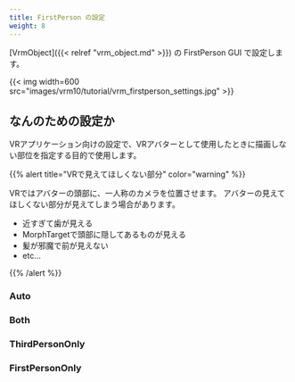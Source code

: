 ```yaml
---
title: FirstPerson の設定
weight: 8
---
```


[VrmObject]({{< relref "vrm_object.md" >}}) の FirstPerson GUI で設定します。

{{< img width=600 src="images/vrm10/tutorial/vrm_firstperson_settings.jpg" >}}

## なんのための設定か

VRアプリケーション向けの設定で、VRアバターとして使用したときに描画しない部位を指定する目的で使用します。

{{% alert title="VRで見えてほしくない部分" color="warning" %}}

VRではアバターの頭部に、一人称のカメラを位置させます。
アバターの見えてほしくない部分が見えてしまう場合があります。

* 近すぎて歯が見える
* MorphTargetで頭部に隠してあるものが見える
* 髪が邪魔で前が見えない
* etc...

{{% /alert %}}

### Auto

### Both

### ThirdPersonOnly

### FirstPersonOnly
